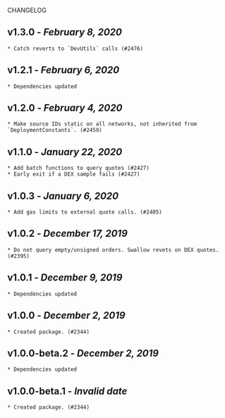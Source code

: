 <!--
changelogUtils.file is auto-generated using the monorepo-scripts package. Don't edit directly.
Edit the package's CHANGELOG.json file only.
-->

CHANGELOG

## v1.3.0 - _February 8, 2020_

    * Catch reverts to `DevUtils` calls (#2476)

## v1.2.1 - _February 6, 2020_

    * Dependencies updated

## v1.2.0 - _February 4, 2020_

    * Make source IDs static on all networks, not inherited from `DeploymentConstants`. (#2459)

## v1.1.0 - _January 22, 2020_

    * Add batch functions to query quotes (#2427)
    * Early exit if a DEX sample fails (#2427)

## v1.0.3 - _January 6, 2020_

    * Add gas limits to external quote calls. (#2405)

## v1.0.2 - _December 17, 2019_

    * Do not query empty/unsigned orders. Swallow revets on DEX quotes. (#2395)

## v1.0.1 - _December 9, 2019_

    * Dependencies updated

## v1.0.0 - _December 2, 2019_

    * Created package. (#2344)

## v1.0.0-beta.2 - _December 2, 2019_

    * Dependencies updated

## v1.0.0-beta.1 - _Invalid date_

    * Created package. (#2344)
